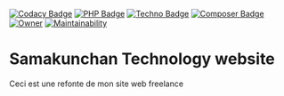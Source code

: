 [![Codacy Badge](https://api.codacy.com/project/badge/Grade/3dbdaac51c9c49ce884a316bda57f7b3)](https://app.codacy.com/manual/samakunchan/samatech?utm_source=github.com&utm_medium=referral&utm_content=samakunchan/samatech&utm_campaign=Badge_Grade_Dashboard)
[![PHP Badge](https://img.shields.io/badge/Language-PHP-blueviolet)](https://www.php.net/docs.php)
[![Techno Badge](https://img.shields.io/badge/Technology-Symfony5-blue)](https://www.php.net/docs.php)
[![Composer Badge](https://img.shields.io/badge/Dependency-Composer-lightgrey)](https://www.php.net/docs.php)
[![Owner](https://img.shields.io/badge/Owner-Samakunchan%20Technology-blue)](https://my-services.samakunchan.fr/)
[![Maintainability](https://api.codeclimate.com/v1/badges/96e0988b002016223a75/maintainability)](https://codeclimate.com/github/samakunchan/samatech/maintainability)

# Samakunchan Technology website

Ceci est une refonte de mon site web freelance
